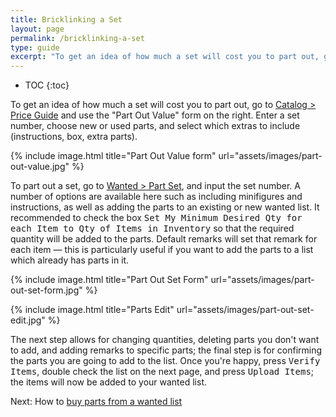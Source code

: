 ```yaml
---
title: Bricklinking a Set
layout: page
permalink: /bricklinking-a-set
type: guide
excerpt: "To get an idea of how much a set will cost you to part out, go to Catalog > Price Guide and use the 'Part Out Value' form on the right."
---
```


* TOC
{:toc}

<div class="alert alert-warning">
To get an idea of how much a set will cost you to part out, go to <a class="alert-link" href="http://www.bricklink.com/catalogPG.asp">Catalog > Price Guide</a> and use the "Part Out Value" form on the right. Enter a set number, choose new or used parts, and select which extras to include (instructions, box, extra parts).
</div>

{% include image.html
    title="Part Out Value form"
    url="assets/images/part-out-value.jpg"
%}

To part out a set, go to [Wanted > Part Set](http://www.bricklink.com/wantedSet.asp), and input the set number. A number of options are available here such as including minifigures and instructions, as well as adding the parts to an existing or new wanted list. It recommended to check the box <kbd>Set My Minimum Desired Qty for each Item to Qty of Items in Inventory</kbd> so that the required quantity will be added to the parts. Default remarks will set that remark for each item — this is particularly useful if you want to add the parts to a list which already has parts in it.

{% include image.html
    title="Part Out Set Form"
    url="assets/images/part-out-set-form.jpg"
%}

{% include image.html
    title="Parts Edit"
    url="assets/images/part-out-set-edit.jpg"
%}

The next step allows for changing quantities, deleting parts you don't want to add, and adding remarks to specific parts; the final step is for confirming the parts you are going to add to the list. Once you're happy, press <kbd>Verify Items</kbd>, double check the list on the next page, and press <kbd>Upload Items</kbd>; the items will now be added to your wanted list.

<span class="label label-next">Next:</span> How to [buy parts from a wanted list](/find-store-with-the-most-parts-wanted-list)
